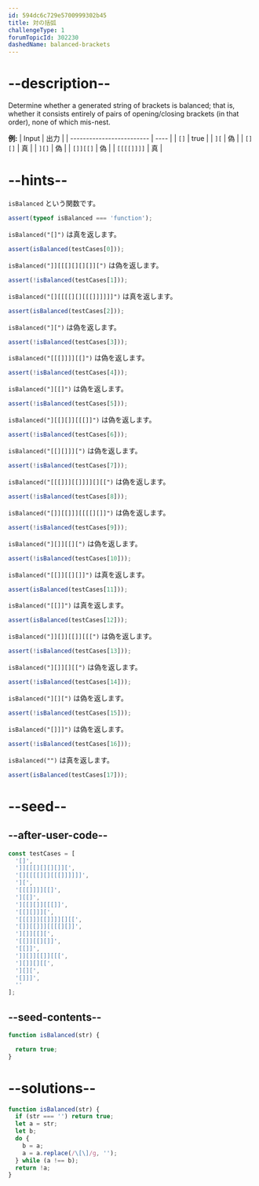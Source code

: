 ```yaml
---
id: 594dc6c729e5700999302b45
title: 対の括弧
challengeType: 1
forumTopicId: 302230
dashedName: balanced-brackets
---
```


# --description--

Determine whether a generated string of brackets is balanced; that is, whether it consists entirely of pairs of opening/closing brackets (in that order), none of which mis-nest.

**例:**
| Input                     | 出力   |
| ------------------------- | ---- |
| <code>\[]</code> | true |
| <code>]\[</code> | 偽    |
| <code>[][]</code> | 真    |
| <code>]\[]</code> | 偽    |
| <code>\[]]\[\[]</code> | 偽    |
| <code>\[\[\[\[]]]]</code> | 真    |

# --hints--

`isBalanced` という関数です。

```js
assert(typeof isBalanced === 'function');
```

`isBalanced("[]")` は真を返します。

```js
assert(isBalanced(testCases[0]));
```

`isBalanced("]][[[][][][]][")` は偽を返します。

```js
assert(!isBalanced(testCases[1]));
```

`isBalanced("[][[[[][][[[]]]]]]")` は真を返します。

```js
assert(isBalanced(testCases[2]));
```

`isBalanced("][")` は偽を返します。

```js
assert(!isBalanced(testCases[3]));
```

`isBalanced("[[[]]]][[]")` は偽を返します。

```js
assert(!isBalanced(testCases[4]));
```

`isBalanced("][[]")` は偽を返します。

```js
assert(!isBalanced(testCases[5]));
```

`isBalanced("][[][]][[[]]")` は偽を返します。

```js
assert(!isBalanced(testCases[6]));
```

`isBalanced("[[][]]][")` は偽を返します。

```js
assert(!isBalanced(testCases[7]));
```

`isBalanced("[[[]]][[]]]][][[")` は偽を返します。

```js
assert(!isBalanced(testCases[8]));
```

`isBalanced("[]][[]]][[[[][]]")` は偽を返します。

```js
assert(!isBalanced(testCases[9]));
```

`isBalanced("][]][[][")` は偽を返します。

```js
assert(!isBalanced(testCases[10]));
```

`isBalanced("[[]][[][]]")` は真を返します。

```js
assert(isBalanced(testCases[11]));
```

`isBalanced("[[]]")` は真を返します。

```js
assert(isBalanced(testCases[12]));
```

`isBalanced("]][]][[]][[[")` は偽を返します。

```js
assert(!isBalanced(testCases[13]));
```

`isBalanced("][]][][[")` は偽を返します。

```js
assert(!isBalanced(testCases[14]));
```

`isBalanced("][][")` は偽を返します。

```js
assert(!isBalanced(testCases[15]));
```

`isBalanced("[]]]")` は偽を返します。

```js
assert(!isBalanced(testCases[16]));
```

`isBalanced("")` は真を返します。

```js
assert(isBalanced(testCases[17]));
```

# --seed--

## --after-user-code--

```js
const testCases = [
  '[]',
  ']][[[][][][]][',
  '[][[[[][][[[]]]]]]',
  '][',
  '[[[]]]][[]',
  '][[]',
  '][[][]][[[]]',
  '[[][]]][',
  '[[[]]][[]]]][][[',
  '[]][[]]][[[[][]]',
  '][]][[][',
  '[[]][[][]]',
  '[[]]',
  ']][]][[]][[[',
  '][]][][[',
  '][][',
  '[]]]',
  ''
];
```

## --seed-contents--

```js
function isBalanced(str) {

  return true;
}
```

# --solutions--

```js
function isBalanced(str) {
  if (str === '') return true;
  let a = str;
  let b;
  do {
    b = a;
    a = a.replace(/\[\]/g, '');
  } while (a !== b);
  return !a;
}
```
